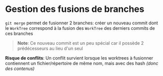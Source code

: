 # Gestion des fusions de branches
`git merge` permet de fusionner 2 branches: créer un nouveau commit dont le `WorkTree` correspond à la fusion des `WorkTree` des derniers commits de ces branches

>**Note**: Ce nouveau commit est un peu spécial car il possède 2 prédécesseurs au lieu d'un seul

**Risque de conflits**: Un conflit survient lorsque les worktrees à fusionner contiennent un fichier/répertoire de même nom, mais avec des hash *(donc des contenus)*